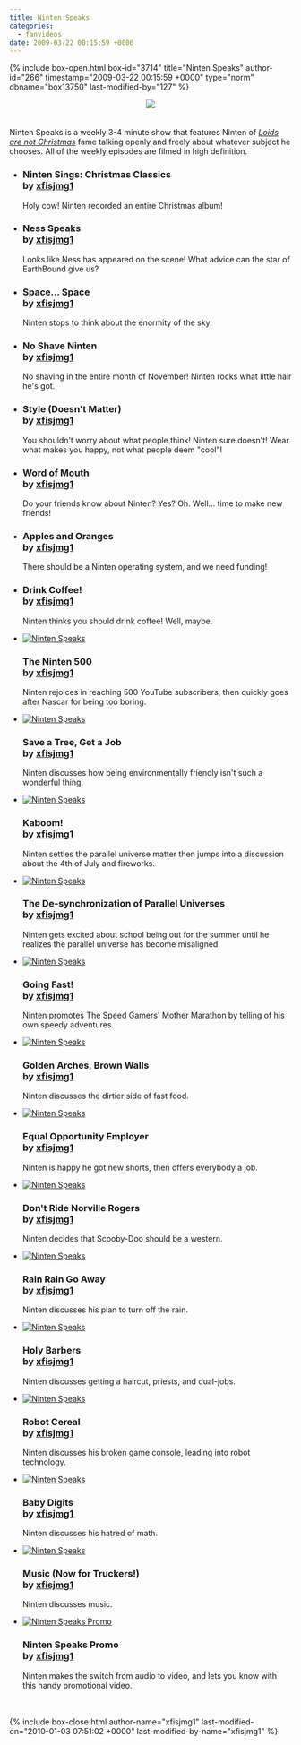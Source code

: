 ```yaml
---
title: Ninten Speaks
categories:
  - fanvideos
date: 2009-03-22 00:15:59 +0000
---
```

{% include box-open.html box-id="3714" title="Ninten Speaks" author-id="266" timestamp="2009-03-22 00:15:59 +0000" type="norm" dbname="box13750" last-modified-by="127" %}
<center><img src="http://starmen.net/fanvideos/thumbs/nslogo.png" /></center>
<br /><br />
Ninten Speaks is a weekly 3-4 minute show that features Ninten of <a href="http://fobbiesareborange.com"><i>Loids are not Christmas</i></a> fame talking openly and freely about whatever subject he chooses. All of the weekly episodes are filmed in high definition.

<ul class="pics">

<li>
		<div style="float: left; padding: 0px 10px 0px 0px;"><youtube src="Gu7ryLlQF-I" height="132" width="160" /></div>
		<h3>Ninten Sings: Christmas Classics<br />
by <a href="http://www.youtube.com/user/NintenSpeaks">xfisjmg1</a></h3>
		<p>Holy cow! Ninten recorded an entire Christmas album!</p>	
	</li>

<li>
		<div style="float: left; padding: 0px 10px 0px 0px;"><youtube src="VCH1llOit6E" height="132" width="160" /></div>
		<h3>Ness Speaks<br />
by <a href="http://www.youtube.com/user/NintenSpeaks">xfisjmg1</a></h3>
		<p>Looks like Ness has appeared on the scene! What advice can the star of EarthBound give us?</p>	
	</li>

<li>
		<div style="float: left; padding: 0px 10px 0px 0px;"><youtube src="YdGcthvjPiw" height="132" width="160" /></div>
		<h3>Space... Space<br />
by <a href="http://www.youtube.com/user/NintenSpeaks">xfisjmg1</a></h3>
		<p>Ninten stops to think about the enormity of the sky.</p>	
	</li>

<li>
		<div style="float: left; padding: 0px 10px 0px 0px;"><youtube src="5THHIcmjclY" height="132" width="160" /></div>
		<h3>No Shave Ninten<br />
by <a href="http://www.youtube.com/user/NintenSpeaks">xfisjmg1</a></h3>
		<p>No shaving in the entire month of November! Ninten rocks what little hair he's got.</p>	
	</li>

<li>
		<div style="float: left; padding: 0px 10px 0px 0px;"><youtube src="NeLYVXxGupw" height="132" width="160" /></div>
		<h3>Style (Doesn't Matter)<br />
by <a href="http://www.youtube.com/user/NintenSpeaks">xfisjmg1</a></h3>
		<p>You shouldn't worry about what people think! Ninten sure doesn't! Wear what makes you happy, not what people deem "cool"!</p>	
	</li>

<li>
		<div style="float: left; padding: 0px 10px 0px 0px;"><youtube src="FGjZguC65FU" height="132" width="160" /></div>
		<h3>Word of Mouth<br />
by <a href="http://www.youtube.com/user/NintenSpeaks">xfisjmg1</a></h3>
		<p>Do your friends know about Ninten? Yes? Oh. Well... time to make new friends!</p>	
	</li>

<li>
		<div style="float: left; padding: 0px 10px 0px 0px;"><youtube src="X1DNgq-5ePI" height="132" width="160" /></div>
		<h3>Apples and Oranges<br />
by <a href="http://www.youtube.com/user/NintenSpeaks">xfisjmg1</a></h3>
		<p>There should be a Ninten operating system, and we need funding!</p>	
	</li>

<li>
		<div style="float: left; padding: 0px 10px 0px 0px;"><youtube src="QTZYwVB95Ro" height="132" width="160" /></div>
		<h3>Drink Coffee!<br />
by <a href="http://www.youtube.com/user/NintenSpeaks">xfisjmg1</a></h3>
		<p>Ninten thinks you should drink coffee! Well, maybe.</p>	
	</li>

<li>
		<a href="http://www.youtube.com/watch?v=rHOpsd6QKu4"><img src="http://starmen.net/fanvideos/thumbs/ns23.jpg" alt="Ninten Speaks" /></a>
		<h3>The Ninten 500<br />
by <a href="http://www.youtube.com/user/NintenSpeaks">xfisjmg1</a></h3>
		<p>Ninten rejoices in reaching 500 YouTube subscribers, then quickly goes after Nascar for being too boring.</p>	
	</li>

<li>
		<a href="http://www.youtube.com/watch?v=vwQpmFHCsNg"><img src="http://starmen.net/fanvideos/thumbs/ns22.jpg" alt="Ninten Speaks" /></a>
		<h3>Save a Tree, Get a Job<br />
by <a href="http://www.youtube.com/user/NintenSpeaks">xfisjmg1</a></h3>
		<p>Ninten discusses how being environmentally friendly isn't such a wonderful thing.</p>	
	</li>

<li>
		<a href="http://www.youtube.com/watch?v=RXDD3Ipitdw"><img src="http://starmen.net/fanvideos/thumbs/ns21.jpg" alt="Ninten Speaks" /></a>
		<h3>Kaboom!<br />
by <a href="http://www.youtube.com/user/NintenSpeaks">xfisjmg1</a></h3>
		<p>Ninten settles the parallel universe matter then jumps into a discussion about the 4th of July and fireworks.</p>	
	</li>

<li>
		<a href="http://www.youtube.com/watch?v=cl88UlLpALs"><img src="http://starmen.net/fanvideos/thumbs/ns20.jpg" alt="Ninten Speaks" /></a>
		<h3>The De-synchronization of Parallel Universes<br />
by <a href="http://www.youtube.com/user/NintenSpeaks">xfisjmg1</a></h3>
		<p>Ninten gets excited about school being out for the summer until he realizes the parallel universe has become misaligned.</p>	
	</li>

<li>
		<a href="http://www.youtube.com/watch?v=AKBzGOvhqjQ"><img src="http://starmen.net/fanvideos/thumbs/ns19.jpg" alt="Ninten Speaks" /></a>
		<h3>Going Fast!<br />
by <a href="http://www.youtube.com/user/NintenSpeaks">xfisjmg1</a></h3>
		<p>Ninten promotes The Speed Gamers' Mother Marathon by telling of his own speedy adventures.</p>	
	</li>

<li>
		<a href="http://www.youtube.com/watch?v=KFcnGP3RSMI"><img src="http://starmen.net/fanvideos/thumbs/ns18.jpg" alt="Ninten Speaks" /></a>
		<h3>Golden Arches, Brown Walls<br />
by <a href="http://www.youtube.com/user/NintenSpeaks">xfisjmg1</a></h3>
		<p>Ninten discusses the dirtier side of fast food.</p>	
	</li>

<li>
		<a href="http://www.youtube.com/watch?v=jN8q5GGQA_I"><img src="http://starmen.net/fanvideos/thumbs/ns17.jpg" alt="Ninten Speaks" /></a>
		<h3>Equal Opportunity Employer<br />
by <a href="http://www.youtube.com/user/NintenSpeaks">xfisjmg1</a></h3>
		<p>Ninten is happy he got new shorts, then offers everybody a job.</p>	
	</li>

<li>
		<a href="http://www.youtube.com/watch?v=XmGOZGCmoB4"><img src="http://starmen.net/fanvideos/thumbs/ns16.jpg" alt="Ninten Speaks" /></a>
		<h3>Don't Ride Norville Rogers<br />
by <a href="http://www.youtube.com/user/NintenSpeaks">xfisjmg1</a></h3>
		<p>Ninten decides that Scooby-Doo should be a western.</p>	
	</li>

<li>
		<a href="http://www.youtube.com/watch?v=p6gBz9Hv3Mk"><img src="http://starmen.net/fanvideos/thumbs/ns15.jpg" alt="Ninten Speaks" /></a>
		<h3>Rain Rain Go Away<br />
by <a href="http://www.youtube.com/user/NintenSpeaks">xfisjmg1</a></h3>
		<p>Ninten discusses his plan to turn off the rain.</p>	
	</li>

<li>
		<a href="http://www.youtube.com/watch?v=tpw4b-l5KZc"><img src="http://starmen.net/fanvideos/thumbs/ns14.jpg" alt="Ninten Speaks" /></a>
		<h3>Holy Barbers<br />
by <a href="http://www.youtube.com/user/NintenSpeaks">xfisjmg1</a></h3>
		<p>Ninten discusses getting a haircut, priests, and dual-jobs.</p>	
	</li>

<li>
		<a href="http://www.youtube.com/watch?v=lva2waP18A0"><img src="http://starmen.net/fanvideos/thumbs/ns13.jpg" alt="Ninten Speaks" /></a>
		<h3>Robot Cereal<br />
by <a href="http://www.youtube.com/user/NintenSpeaks">xfisjmg1</a></h3>
		<p>Ninten discusses his broken game console, leading into robot technology.</p>	
	</li>

<li>
		<a href="http://www.youtube.com/watch?v=VTxvzRql0ws"><img src="http://starmen.net/fanvideos/thumbs/ns12.jpg" alt="Ninten Speaks" /></a>
		<h3>Baby Digits<br />
by <a href="http://www.youtube.com/user/NintenSpeaks">xfisjmg1</a></h3>
		<p>Ninten discusses his hatred of math.</p>	
	</li>

<li>
		<a href="http://www.youtube.com/watch?v=Jptu_Yef3AE"><img src="http://starmen.net/fanvideos/thumbs/ns11.jpg" alt="Ninten Speaks" /></a>
		<h3>Music (Now for Truckers!)<br />
by <a href="http://www.youtube.com/user/NintenSpeaks">xfisjmg1</a></h3>
		<p>Ninten discusses music.</p>	
	</li>

<li>
		<a href="http://www.youtube.com/watch?v=ABo8yoh2m-A"><img src="http://starmen.net/fanvideos/thumbs/nspromo.jpg" alt="Ninten Speaks Promo" /></a>
		<h3>Ninten Speaks Promo<br />
by <a href="http://www.youtube.com/user/NintenSpeaks">xfisjmg1</a></h3>
		<p>Ninten makes the switch from audio to video, and lets you know with this handy promotional video.</p>	
	</li>

</ul><span class="left"></span><span class="right"></span>
					<br /><br />
{% include box-close.html author-name="xfisjmg1" last-modified-on="2010-01-03 07:51:02 +0000" last-modified-by-name="xfisjmg1" %}
